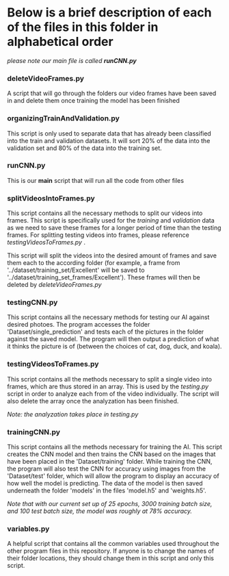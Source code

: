 # Below is a brief description of each of the files in this folder in alphabetical order

<i> please note our main file is called <b>runCNN.py</b> </i>


### deleteVideoFrames.py

A script that will go through the folders our video frames have been saved in and delete them once training the model has been finished


### organizingTrainAndValidation.py

This script is only used to separate data that has already been classified into the train and validation datasets. It will sort 20% of the data into the validation set and 80% of the data into the training set.


### runCNN.py

This is our <b>main</b> script that will run all the code from other files


### splitVideosIntoFrames.py

This script contains all the necessary methods to split our videos into frames. This script is specifically used for the <i> training </i> and <i> validation </i> data as we need to save these frames for a longer period of time than the testing frames. For splitting testing videos into frames, please reference <i> testingVideosToFrames.py </i>. 

This script will split the videos into the desired amount of frames and save them each to the according folder (for example, a frame from '../dataset/training_set/Excellent' will be saved to '../dataset/training_set_frames/Excellent'). These frames will then be deleted by <i>deleteVideoFrames.py</i>


### testingCNN.py

This script contains all the necessary methods for testing our AI against desired photoes. The program accesses the folder 'Dataset/single_prediction' and tests each of the pictures in the folder against the saved model. The program will then output a prediction of what it thinks the picture is of (between the choices of cat, dog, duck, and koala).


### testingVideosToFrames.py

This script contains all the methods necessary to split a single video into frames, which are thus stored in an array. This is used by the <i>testing.py</i> script in order to analyze each from of the video individually. The script will also delete the array once the analyzation has been finished. 

<i> Note: the analyzation takes place in testing.py </i>


### trainingCNN.py

This script contains all the methods necessary for training the AI. This script creates the CNN model and then trains the CNN based on the images that have been placed in the 'Dataset/training' folder. While training the CNN, the program will also test the CNN for accuracy using images from the 'Dataset/test' folder, which will allow the program to display an accuracy of how well the model is predicting. The data of the model is then saved underneath the folder 'models' in the files 'model.h5' and 'weights.h5'.

<i> Note that with our current set up of 25 epochs, 3000 training batch size, and 100 test batch size, the model was roughly at 78% accuracy. </i>


### variables.py

A helpful script that contains all the common variables used throughout the other program files in this repository. If anyone is to change the names of their folder locations, they should change them in this script and only this script.

